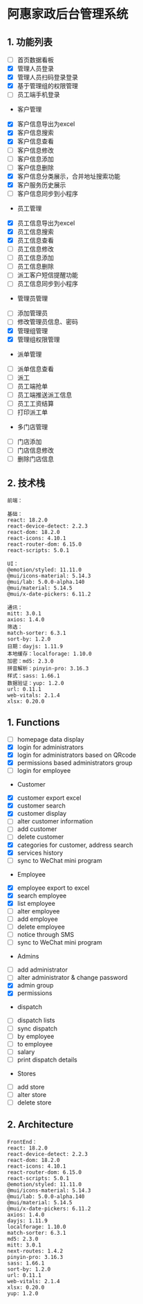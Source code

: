 # 阿惠家政后台管理系统

## 1. 功能列表

- [ ] 首页数据看板
- [x] 管理人员登录
- [x] 管理人员扫码登录登录
- [x] 基于管理组的权限管理
- [ ] 员工端手机登录
- 客户管理
- [x] 客户信息导出为excel
- [x] 客户信息搜索
- [x] 客户信息查看
- [ ] 客户信息修改
- [ ] 客户信息添加
- [ ] 客户信息删除
- [x] 客户信息分类展示，合并地址搜索功能
- [x] 客户服务历史展示
- [ ] 客户信息同步到小程序
- 员工管理
- [x] 员工信息导出为excel
- [x] 员工信息搜索
- [x] 员工信息查看
- [ ] 员工信息修改
- [ ] 员工信息添加
- [ ] 员工信息删除
- [ ] 派工客户短信提醒功能
- [ ] 员工信息同步到小程序
- 管理员管理
- [ ] 添加管理员
- [ ] 修改管理员信息、密码
- [x] 管理组管理
- [x] 管理组权限管理
- 派单管理
- [ ] 派单信息查看
- [ ] 派工
- [ ] 员工端抢单
- [ ] 员工端推送派工信息
- [ ] 员工工资结算
- [ ] 打印派工单
- 多门店管理
- [ ] 门店添加
- [ ] 门店信息修改
- [ ] 删除门店信息
## 2. 技术栈

    前端：

    基础：
    react: 18.2.0
    react-device-detect: 2.2.3
    react-dom: 18.2.0
    react-icons: 4.10.1
    react-router-dom: 6.15.0
    react-scripts: 5.0.1

    UI：
    @emotion/styled: 11.11.0
    @mui/icons-material: 5.14.3
    @mui/lab: 5.0.0-alpha.140
    @mui/material: 5.14.5
    @mui/x-date-pickers: 6.11.2

    通讯：
    mitt: 3.0.1
    axios: 1.4.0
    筛选：
    match-sorter: 6.3.1
    sort-by: 1.2.0
    日期：dayjs: 1.11.9
    本地缓存：localforage: 1.10.0
    加密：md5: 2.3.0
    拼音解析：pinyin-pro: 3.16.3
    样式：sass: 1.66.1
    数据验证：yup: 1.2.0
    url: 0.11.1
    web-vitals: 2.1.4
    xlsx: 0.20.0

## 1. Functions

- [ ] homepage data display
- [x] login for administrators
- [x] login for administrators based on QRcode
- [x] permissions based administrators group
- [ ] login for employee
- Customer
- [x] customer export excel
- [x] customer search
- [x] customer display
- [ ] alter customer information
- [ ] add customer
- [ ] delete customer
- [x] categories for customer, address search
- [x] services history
- [ ] sync to WeChat mini program
- Employee
- [x] employee export to excel
- [x] search employee
- [x] list employee
- [ ] alter employee
- [ ] add employee
- [ ] delete employee
- [ ] notice through SMS
- [ ] sync to WeChat mini program
- Admins
- [ ] add administrator
- [ ] alter administrator & change password
- [x] admin group
- [x] permissions
- dispatch
- [ ] dispatch lists
- [ ] sync dispatch
- [ ] by employee
- [ ] to employee
- [ ] salary
- [ ] print dispatch details
- Stores
- [ ] add store
- [ ] alter store
- [ ] delete store

## 2. Architecture

    FrontEnd：
    react: 18.2.0
    react-device-detect: 2.2.3
    react-dom: 18.2.0
    react-icons: 4.10.1
    react-router-dom: 6.15.0
    react-scripts: 5.0.1
    @emotion/styled: 11.11.0
    @mui/icons-material: 5.14.3
    @mui/lab: 5.0.0-alpha.140
    @mui/material: 5.14.5
    @mui/x-date-pickers: 6.11.2
    axios: 1.4.0
    dayjs: 1.11.9
    localforage: 1.10.0
    match-sorter: 6.3.1
    md5: 2.3.0
    mitt: 3.0.1
    next-routes: 1.4.2
    pinyin-pro: 3.16.3
    sass: 1.66.1
    sort-by: 1.2.0
    url: 0.11.1
    web-vitals: 2.1.4
    xlsx: 0.20.0
    yup: 1.2.0